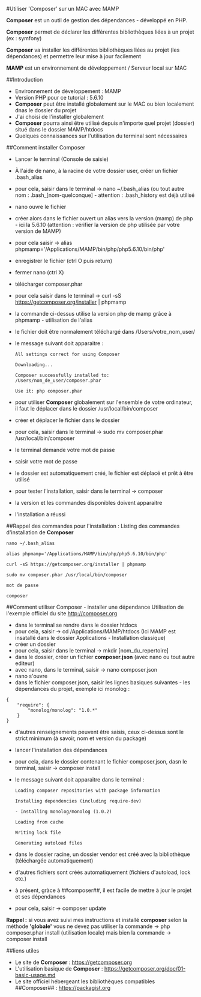 #Utiliser 'Composer' sur un MAC avec MAMP

**Composer** est un outil de gestion des dépendances - développé en PHP.

**Composer** permet de déclarer les différentes bibliothèques liées à un projet (ex : symfony)

**Composer** va installer les différentes bibliothèques liées au projet (les dépendances) et permettre leur mise à jour facilement

**MAMP** est un environnement de développement / Serveur local sur MAC

##Introduction
- Environnement de développement : MAMP
- Version PHP pour ce tutorial : 5.6.10
- **Composer** peut être installé globalement sur le MAC ou bien localement dnas le dossier du projet
- J'ai choisi de l'installer globalement
- **Composer** pourra ainsi être utilisé depuis n'importe quel projet (dossier) situé dans le dossier MAMP/htdocs
- Quelques connaissances sur l'utilisation du terminal sont nécessaires

##Comment installer Composer
- Lancer le terminal (Console de saisie)
- À l'aide de nano, à la racine de votre dossier user, créer un fichier .bash_alias
- pour cela, saisir dans le terminal -> nano ~/.bash_alias (ou tout autre nom : .bash_[nom-quelconque] - attention : .bash_history est déjà utilisé
- nano ouvre le fichier
- créer alors dans le fichier ouvert un alias vers la version (mamp) de php - ici la 5.6.10 (attention : vérifier la version de php utilisée par votre version de MAMP)
- pour cela saisir -> alias phpmamp='/Applications/MAMP/bin/php/php5.6.10/bin/php'
- enregistrer le fichier (ctrl O puis return)
- fermer nano (ctrl X)
- télécharger composer.phar
- pour cela saisir dans le terminal -> curl -sS https://getcomposer.org/installer | phpmamp
- la commande ci-dessus utilise la version php de mamp grâce à phpmamp - utilisation de l'alias
- le fichier doit être normalement téléchargé dans /Users/votre_nom_user/
- le message suivant doit apparaitre :

    `All settings correct for using Composer`
    
    `Downloading...`
    
    `Composer successfully installed to: /Users/nom_de_user/composer.phar`

    `Use it: php composer.phar`

- pour utiliser **Composer** globalement sur l'ensemble de votre ordinateur, il faut le déplacer dans le dossier /usr/local/bin/composer
- créer et déplacer le fichier dans le dossier
- pour cela, saisir dans le terminal -> sudo mv composer.phar /usr/local/bin/composer
- le terminal demande votre mot de passe
- saisir votre mot de passe
- le dossier est automatiquement créé, le fichier est déplacé et prêt à être utilisé
- pour tester l'installation, saisir dans le terminal -> composer
- la version et les commandes disponibles doivent apparaitre
- l'installation a réussi

##Rappel des commandes pour l'installation :
Listing des commandes d'installation de **Composer**

`nano ~/.bash_alias`

`alias phpmamp='/Applications/MAMP/bin/php/php5.6.10/bin/php'`

`curl -sS https://getcomposer.org/installer | phpmamp`

`sudo mv composer.phar /usr/local/bin/composer`

`mot de passe`

`composer`

##Comment utiliser Composer - installer une dépendance
Utilisation de l'exemple officiel du site http://composer.org
- dans le terminal se rendre dans le dossier htdocs
- pour cela, saisir -> cd /Applications/MAMP/htdocs (Ici MAMP est insatallé dans le dossier Applications - Installation classique)
- créer un dossier
- pour cela, saisir dans le terminal -> mkdir [nom_du_repertoire]
- dans le dossier, créer un fichier **composer.json** (avec nano ou tout autre editeur)
- avec nano, dans le terminal, saisir -> nano composer.json
- nano s'ouvre
- dans le fichier composer.json, saisir les lignes basiques suivantes - les dépendances du projet, exemple ici monolog :

```
{
    "require": {
        "monolog/monolog": "1.0.*"
    }
}
```

- d'autres renseignements peuvent être saisis, ceux ci-dessus sont le strict minimum (à savoir, nom et version du package)
- lancer l'installation des dépendances
- pour cela, dans le dossier contenant le fichier composer.json, dasn le terminal, saisir -> composer install
- le message suivant doit apparaitre dans le terminal :

    `Loading composer repositories with package information`
    
    `Installing dependencies (including require-dev)`
    
    `- Installing monolog/monolog (1.0.2)`

    `Loading from cache`

    `Writing lock file`

    `Generating autoload files`

- dans le dossier racine, un dossier vendor est créé avec la bibliothèque (téléchargée automatiquement)
- d'autres fichiers sont créés automatiquement (fichiers d'autoload, lock etc.)
- à présent, gràce à ##composer##, il est facile de mettre à jour le projet et ses dépendances
- pour cela, saisir -> composer update

**Rappel :** si vous avez suivi mes instructions et installé **composer** selon la méthode **'globale'** vous ne devez pas utiliser la commande -> php composer.phar install (utilisation locale) mais bien la commande -> composer install 

##liens utiles
- Le site de **Composer** : https://getcomposer.org
- L'utilisation basique de **Composer** : https://getcomposer.org/doc/01-basic-usage.md
- Le site officiel hébergeant les bibliothèques compatibles ##Composer## : https://packagist.org
